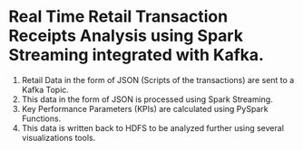 # Real Time Retail Transaction Receipts Analysis using Spark Streaming integrated with Kafka.
1. Retail Data in the form of JSON (Scripts of the transactions) are sent to a Kafka Topic.
2. This data in the form of JSON is processed using Spark Streaming.
3. Key Performance Parameters (KPIs) are calculated using PySpark Functions.
4. This data is written back to HDFS to be analyzed further using several visualizations tools.
